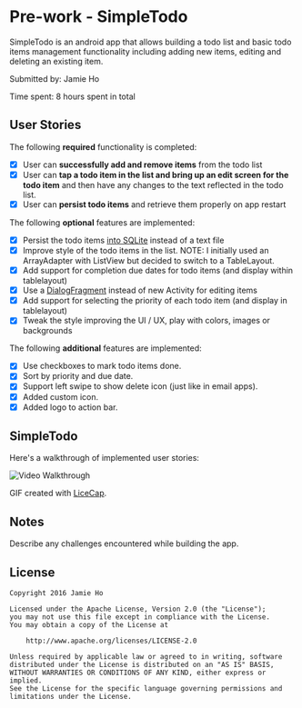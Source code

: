 # Pre-work - SimpleTodo

SimpleTodo is an android app that allows building a todo list and basic todo items management functionality including adding new items, editing and deleting an existing item.

Submitted by: Jamie Ho

Time spent: 8 hours spent in total

## User Stories

The following **required** functionality is completed:

* [x] User can **successfully add and remove items** from the todo list
* [x] User can **tap a todo item in the list and bring up an edit screen for the todo item** and then have any changes to the text reflected in the todo list.
* [x] User can **persist todo items** and retrieve them properly on app restart

The following **optional** features are implemented:

* [x] Persist the todo items [into SQLite](http://guides.codepath.com/android/Persisting-Data-to-the-Device#sqlite) instead of a text file
* [x] Improve style of the todo items in the list.  NOTE:  I initially used an ArrayAdapter with ListView but decided to switch to a TableLayout.
* [x] Add support for completion due dates for todo items (and display within tablelayout)
* [x] Use a [DialogFragment](http://guides.codepath.com/android/Using-DialogFragment) instead of new Activity for editing items
* [x] Add support for selecting the priority of each todo item (and display in tablelayout)
* [x] Tweak the style improving the UI / UX, play with colors, images or backgrounds

The following **additional** features are implemented:

* [x] Use checkboxes to mark todo items done.
* [x] Sort by priority and due date.
* [x] Support left swipe to show delete icon (just like in email apps).
* [x] Added custom icon.
* [x] Added logo to action bar.

## SimpleTodo

Here's a walkthrough of implemented user stories:

<img src='http://i.imgur.com/Hog9WYq.gif?1' title='Video Walkthrough' width='' alt='Video Walkthrough' />

GIF created with [LiceCap](http://www.cockos.com/licecap/).

## Notes

Describe any challenges encountered while building the app.

## License

    Copyright 2016 Jamie Ho

    Licensed under the Apache License, Version 2.0 (the "License");
    you may not use this file except in compliance with the License.
    You may obtain a copy of the License at

        http://www.apache.org/licenses/LICENSE-2.0

    Unless required by applicable law or agreed to in writing, software
    distributed under the License is distributed on an "AS IS" BASIS,
    WITHOUT WARRANTIES OR CONDITIONS OF ANY KIND, either express or implied.
    See the License for the specific language governing permissions and
    limitations under the License.

